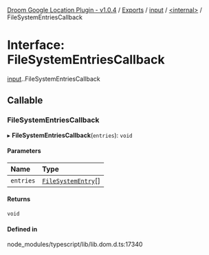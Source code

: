 [Droom Google Location Plugin - v1.0.4](../README.md) / [Exports](../modules.md) / [input](../modules/input.md) / [<internal\>](../modules/input._internal_.md) / FileSystemEntriesCallback

# Interface: FileSystemEntriesCallback

[input](../modules/input.md).[<internal>](../modules/input._internal_.md).FileSystemEntriesCallback

## Callable

### FileSystemEntriesCallback

▸ **FileSystemEntriesCallback**(`entries`): `void`

#### Parameters

| Name | Type |
| :------ | :------ |
| `entries` | [`FileSystemEntry`](../modules/input._internal_.md#filesystementry)[] |

#### Returns

`void`

#### Defined in

node_modules/typescript/lib/lib.dom.d.ts:17340
